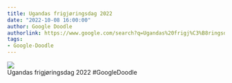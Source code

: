 ```yaml
---
title: Ugandas frigjøringsdag 2022
date: "2022-10-08 16:00:00"
author: Google Doodle
authorlink: https://www.google.com/search?q=Ugandas%20frigj%C3%B8ringsdag%202022
tags:
- Google-Doodle
---
```

<img src="https://www.google.com/logos/doodles/2022/uganda-independence-day-2022-6753651837109650-law.gif" referrerpolicy="no-referrer"><br>Ugandas frigjøringsdag 2022 #GoogleDoodle